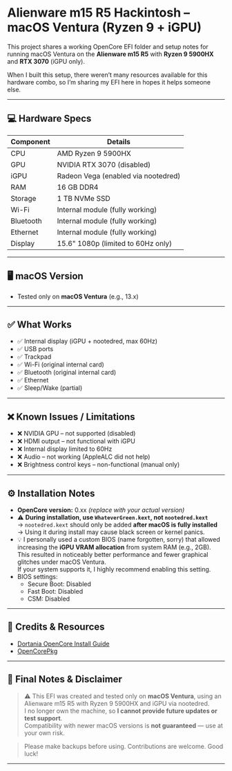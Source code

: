 # Alienware m15 R5 Hackintosh – macOS Ventura (Ryzen 9 + iGPU)

This project shares a working OpenCore EFI folder and setup notes for running macOS Ventura on the **Alienware m15 R5** with **Ryzen 9 5900HX** and **RTX 3070** (iGPU only).

When I built this setup, there weren’t many resources available for this hardware combo, so I’m sharing my EFI here in hopes it helps someone else.

---

## 💻 Hardware Specs

| Component      | Details                              |
|----------------|--------------------------------------|
| CPU            | AMD Ryzen 9 5900HX                   |
| GPU            | NVIDIA RTX 3070 (disabled)           |
| iGPU           | Radeon Vega (enabled via nootedred)  |
| RAM            | 16 GB DDR4                           |
| Storage        | 1 TB NVMe SSD                        |
| Wi-Fi          | Internal module (fully working)      |
| Bluetooth      | Internal module (fully working)      |
| Ethernet       | Internal module (fully working)      |
| Display        | 15.6" 1080p (limited to 60Hz only)   |

---

## 🖥️ macOS Version

- Tested only on **macOS Ventura** (e.g., 13.x)

---

## ✅ What Works

- ✅ Internal display (iGPU + nootedred, max 60Hz)
- ✅ USB ports
- ✅ Trackpad
- ✅ Wi-Fi (original internal card)
- ✅ Bluetooth (original internal card)
- ✅ Ethernet
- ✅ Sleep/Wake (partial)

---

## ❌ Known Issues / Limitations

- ❌ NVIDIA GPU – not supported (disabled)
- ❌ HDMI output – not functional with iGPU
- ❌ Internal display limited to 60Hz
- ❌ Audio – not working (AppleALC did not help)
- ❌ Brightness control keys – non-functional (manual only)

---

## ⚙️ Installation Notes

- **OpenCore version:** 0.xx *(replace with your actual version)*
- ⚠️ **During installation, use `WhateverGreen.kext`, not `nootedred.kext`**  
  → `nootedred.kext` should only be added **after macOS is fully installed**  
  → Using it during install may cause black screen or kernel panics.
- 💡 I personally used a custom BIOS (name forgotten, sorry) that allowed increasing the **iGPU VRAM allocation** from system RAM (e.g., 2GB).  
  This resulted in noticeably better performance and fewer graphical glitches under macOS Ventura.  
  If your system supports it, I highly recommend enabling this setting.
- BIOS settings:
  - Secure Boot: Disabled
  - Fast Boot: Disabled
  - CSM: Disabled

---

## 🧩 Credits & Resources

- [Dortania OpenCore Install Guide](https://dortania.github.io/OpenCore-Install-Guide/)
- [OpenCorePkg](https://github.com/acidanthera/OpenCorePkg)

---

## 📌 Final Notes & Disclaimer

> ⚠️ This EFI was created and tested only on **macOS Ventura**, using an Alienware m15 R5 with Ryzen 9 5900HX and iGPU via nootedred.  
> I no longer own the machine, so **I cannot provide future updates or test support**.  
> Compatibility with newer macOS versions is **not guaranteed** — use at your own risk.

> Please make backups before using. Contributions are welcome. Good luck!

---
